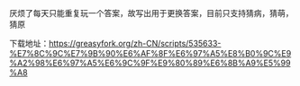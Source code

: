 厌烦了每天只能重复玩一个答案，故写出用于更换答案，目前只支持猜病，猜萌，猜原


下载地址：https://greasyfork.org/zh-CN/scripts/535633-%E7%8C%9C%E7%9B%90%E6%AF%8F%E6%97%A5%E8%B0%9C%E9%A2%98%E6%97%A5%E6%9C%9F%E9%80%89%E6%8B%A9%E5%99%A8
